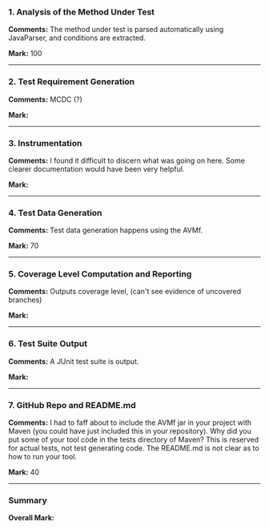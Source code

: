 ### 1. Analysis of the Method Under Test

__Comments:__ The method under test is parsed automatically using JavaParser,
and conditions are extracted. 

__Mark:__ 100

---

### 2. Test Requirement Generation

__Comments:__ MCDC (?)

__Mark:__ 

---

### 3. Instrumentation

__Comments:__ I found it difficult to discern what was going on here. Some clearer documentation would have been very helpful.

__Mark:__ 

---

### 4. Test Data Generation

__Comments:__ Test data generation happens using the AVMf. 

__Mark:__ 70

---

### 5. Coverage Level Computation and Reporting

__Comments:__ Outputs coverage level, (can't see evidence of uncovered branches)

__Mark:__ 

---

### 6. Test Suite Output

__Comments:__ A JUnit test suite is output. 

__Mark:__ 

---

### 7. GitHub Repo and README.md

__Comments:__ I had to faff about to include the AVMf jar in your project with Maven (you could have just included this in your repository). Why did you put some of your tool code in the tests directory of Maven? This is reserved for actual tests, not test generating code. The README.md is not clear as to how to run your tool. 

__Mark:__ 40

---

### Summary

__Overall Mark:__
